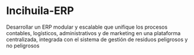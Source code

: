 # Incihuila-ERP
Desarrollar un ERP modular y escalable que unifique los procesos contables, logísticos, administrativos y de marketing en una plataforma centralizada, integrada con el sistema de gestión de residuos peligrosos y no peligrosos
